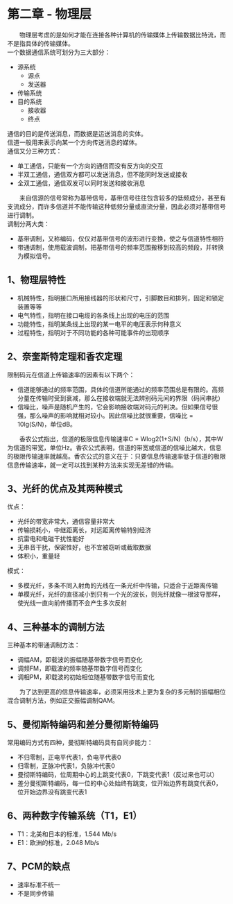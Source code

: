 
# 第二章 - 物理层

&emsp;&emsp;物理层考虑的是如何才能在连接各种计算机的传输媒体上传输数据比特流，而不是指具体的传输媒体。  
一个数据通信系统可划分为三大部分：

- 源系统
  - 源点
  - 发送器
- 传输系统
- 目的系统
  - 接收器
  - 终点

通信的目的是传送消息，而数据是运送消息的实体。  
信道一般用来表示向某一个方向传送消息的媒体。  
通信又分三种方式：

- 单工通信，只能有一个方向的通信而没有反方向的交互
- 半双工通信，通信双方都可以发送消息，但不能同时发送或接收
- 全双工通信，通信双发可以同时发送和接收消息

&emsp;&emsp;来自信源的信号常称为基带信号，基带信号往往包含较多的低频成分，甚至有支流成分，而许多信道并不能传输这种低频分量或直流分量，因此必须对基带信号进行调制。  
调制分两大类：

- 基带调制，又称编码，仅仅对基带信号的波形进行变换，使之与信道特性相符
- 带通调制，使用载波调制，把基带信号的频率范围搬移到较高的频段，并转换为模拟信号。

## 1、物理层特性

- 机械特性，指明接口所用接线器的形状和尺寸，引脚数目和排列，固定和锁定装置等等
- 电气特性，指明在接口电缆的各条线上出现的电压的范围
- 功能特性，指明某条线上出现的某一电平的电压表示何种意义
- 过程特性，指明对于不同功能的各种可能事件的出现顺序

## 2、奈奎斯特定理和香农定理

限制码元在信道上传输速率的因素有以下两个：

- 信道能够通过的频率范围，具体的信道所能通过的频率范围总是有限的。高频分量在传输时受到衰减，那么在接收端就无法辨别码元间的界限（码间串扰）
- 信噪比，噪声是随机产生的，它会影响接收端对码元的判决。但如果信号很强，那么噪声的影响就相对较小。因此信噪比就很重要，信噪比 = 10lg(S/N)，单位dB。

&emsp;&emsp;香农公式指出，信道的极限信息传输速率C = Wlog2(1+S/N)（b/s），其中W为信道的带宽，单位Hz。香农公式表明，信道的带宽或信道的信噪比越大，信息的极限传输速率就越高。香农公式的意义在于：只要信息传输速率低于信道的极限信息传输速率，就一定可以找到某种方法来实现无差错的传输。

## 3、光纤的优点及其两种模式

优点：

- 光纤的带宽非常大，通信容量非常大
- 传输损耗小，中继距离长，对远距离传输特别经济
- 抗雷电和电磁干扰性能好
- 无串音干扰，保密性好，也不宜被窃听或截取数据
- 体积小，重量轻

模式：

- 多模光纤，多条不同入射角的光线在一条光纤中传输，只适合于近距离传输
- 单模光纤，光纤的直径减小到只有一个光的波长，则光纤就像一根波导那样，使光线一直向前传播而不会产生多次反射

## 4、三种基本的调制方法

三种基本的带通调制方法：

- 调幅AM，即载波的振幅随基带数字信号而变化
- 调频FM，即载波的频率随基带数字信号而变化
- 调相PM，即载波的初始相位随基带数字信号而变化

&emsp;&emsp;为了达到更高的信息传输速率，必须采用技术上更为复杂的多元制的振幅相位混合调制方法，例如正交振幅调制QAM。  

## 5、曼彻斯特编码和差分曼彻斯特编码

常用编码方式有四种，曼彻斯特编码具有自同步能力：

- 不归零制，正电平代表1，负电平代表0
- 归零制，正脉冲代表1，负脉冲代表0
- 曼彻斯特编码，位周期中心的上跳变代表0，下跳变代表1（反过来也可以）
- 差分曼彻斯特编码，每一位的中心处始终有跳变，位开始边界有跳变代表0，位开始边界没有跳变代表1

## 6、两种数字传输系统（T1，E1）

- T1：北美和日本的标准，1.544 Mb/s  
- E1：欧洲的标准，2.048 Mb/s

## 7、PCM的缺点

- 速率标准不统一
- 不是同步传输